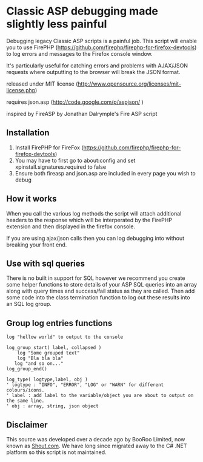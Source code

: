 # Classic ASP debugging made slightly less painful

Debugging legacy Classic ASP scripts is a painful job.  This script will enable
you to use FirePHP (https://github.com/firephp/firephp-for-firefox-devtools) to 
log errors and messages to the Firefox console window.

It's particularly useful for catching errors and problems with AJAX/JSON requests
where outputting to the browser will break the JSON format.

released under MIT license (http://www.opensource.org/licenses/mit-license.php)

requires json.asp (http://code.google.com/p/aspjson/ )

inspired by FireASP by Jonathan Dalrymple's Fire ASP script


## Installation

1. Install FirePHP for FireFox (https://github.com/firephp/firephp-for-firefox-devtools)
2. You may have to first go to about:config and set xpinstall.signatures.required to false
3. Ensure both fireasp and json.asp are included in every page you wish to debug

## How it works

When you call the various log methods the script will attach additional headers to the 
response which will be interperated by the FirePHP extension and then displayed in
the firefox console.

If you are using ajax/json calls then you can log debugging into without breaking your 
front end.

## Use with sql queries

There is no built in support for SQL however we recommend you create some helper functions to store details of your ASP SQL queries into an array along with query times and success/fail status as they are called.  Then add some code into the class termination function to log out these results into an SQL log group.

## Group log entries functions

    log "hellow world" to output to the console
    
    log_group_start( label, collapsed )
        log "Some grouped text"
        log "Bla bla bla"
       log "and so on..."
    log_group_end()
    
    log_type( logtype,label, obj )
    ' logtype : "INFO", "ERROR", "LOG" or "WARN" for different colours/icons.
    ' label : add label to the variable/object you are about to output on the same line.
    ' obj : array, string, json object


## Disclaimer
This source was developed over a decade ago by BooRoo Limited, now known as [Shout.com](https://Shout.com).  We have long since migrated away to the C# .NET platform so this script is not maintained.  
